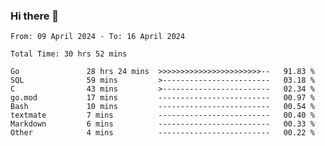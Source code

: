 ### Hi there 👋

<!--
**zhumeme/zhumeme** is a ✨ _special_ ✨ repository because its `README.md` (this file) appears on your GitHub profile.

Here are some ideas to get you started:

- 🔭 I’m currently working on ...
- 🌱 I’m currently learning ...
- 👯 I’m looking to collaborate on ...
- 🤔 I’m looking for help with ...
- 💬 Ask me about ...
- 📫 How to reach me: ...
- 😄 Pronouns: ...
- ⚡ Fun fact: ...
-->

<!--START_SECTION:waka-->

```all_time
From: 09 April 2024 - To: 16 April 2024

Total Time: 30 hrs 52 mins

Go               28 hrs 24 mins  >>>>>>>>>>>>>>>>>>>>>>>--   91.83 %
SQL              59 mins         >------------------------   03.18 %
C                43 mins         >------------------------   02.34 %
go.mod           17 mins         -------------------------   00.97 %
Bash             10 mins         -------------------------   00.54 %
textmate         7 mins          -------------------------   00.40 %
Markdown         6 mins          -------------------------   00.33 %
Other            4 mins          -------------------------   00.22 %
```

<!--END_SECTION:waka-->
